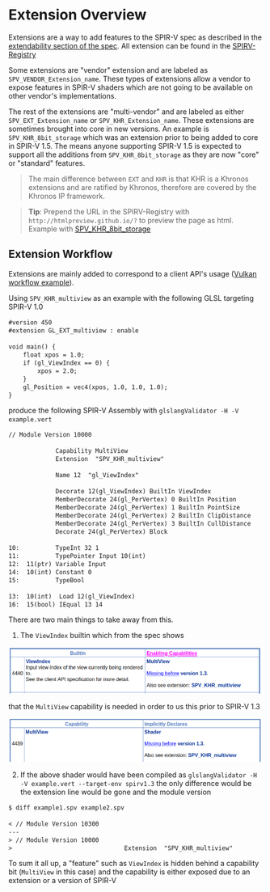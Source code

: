 # Extension Overview

Extensions are a way to add features to the SPIR-V spec as described in the [extendability section of the spec](https://www.khronos.org/registry/spir-v/specs/unified1/SPIRV.html#_extendability). All extension can be found in the [SPIRV-Registry](https://github.com/KhronosGroup/SPIRV-Registry/tree/master/extensions)

Some extensions are "vendor" extension and are labeled as `SPV_VENDOR_Extension_name`. These types of extensions allow a vendor to expose features in SPIR-V shaders which are not going to be available on other vendor's implementations.

The rest of the extensions are "multi-vendor" and are labeled as either `SPV_EXT_Extension_name` or `SPV_KHR_Extension_name`. These extensions are sometimes brought into core in new versions. An example is `SPV_KHR_8bit_storage` which was an extension prior to being added to core in SPIR-V 1.5. The means anyone supporting SPIR-V 1.5 is expected to support all the additions from `SPV_KHR_8bit_storage` as they are now "core" or "standard" features.

> The main difference between `EXT` and `KHR` is that KHR is a Khronos extensions and are ratified by Khronos, therefore are covered by the Khronos IP framework.

> **Tip**: Prepend the URL in the SPIRV-Registry with `http://htmlpreview.github.io/?` to preview the page as html. Example with [SPV_KHR_8bit_storage](http://htmlpreview.github.io/?https://github.com/KhronosGroup/SPIRV-Registry/blob/master/extensions/KHR/SPV_KHR_8bit_storage.html)


## Extension Workflow

Extensions are mainly added to correspond to a client API's usage ([Vulkan workflow example](https://github.com/KhronosGroup/Vulkan-Guide/blob/master/chapters/spirv_extensions.adoc)).

Using `SPV_KHR_multiview` as an example with the following GLSL targeting SPIR-V 1.0
```
#version 450
#extension GL_EXT_multiview : enable

void main() {
    float xpos = 1.0;
    if (gl_ViewIndex == 0) {
        xpos = 2.0;
    }
    gl_Position = vec4(xpos, 1.0, 1.0, 1.0);
}

```

produce the following SPIR-V Assembly with `glslangValidator -H -V example.vert`

```
// Module Version 10000

             Capability MultiView
             Extension  "SPV_KHR_multiview"

             Name 12  "gl_ViewIndex"

             Decorate 12(gl_ViewIndex) BuiltIn ViewIndex
             MemberDecorate 24(gl_PerVertex) 0 BuiltIn Position
             MemberDecorate 24(gl_PerVertex) 1 BuiltIn PointSize
             MemberDecorate 24(gl_PerVertex) 2 BuiltIn ClipDistance
             MemberDecorate 24(gl_PerVertex) 3 BuiltIn CullDistance
             Decorate 24(gl_PerVertex) Block

10:          TypeInt 32 1
11:          TypePointer Input 10(int)
12:  11(ptr) Variable Input
14:  10(int) Constant 0
15:          TypeBool

13:  10(int)  Load 12(gl_ViewIndex)
16:  15(bool) IEqual 13 14
```

There are two main things to take away from this.

1. The `ViewIndex` builtin which from the spec shows

![extension_overview_view_index.png](../images/extension_overview_view_index.png)

that the `MultiView` capability is needed in order to us this prior to SPIR-V 1.3

![extension_overview_multi_view.png](../images/extension_overview_multi_view.png)

2. If the above shader would have been compiled as `glslangValidator -H -V example.vert --target-env spirv1.3` the only difference would be the extension line would be gone and the module version

```
$ diff example1.spv example2.spv

< // Module Version 10300
---
> // Module Version 10000
>                               Extension  "SPV_KHR_multiview"

```

To sum it all up, a "feature" such as `ViewIndex` is hidden behind a capability bit (`MultiView` in this case) and the capability is either exposed due to an extension or a version of SPIR-V
